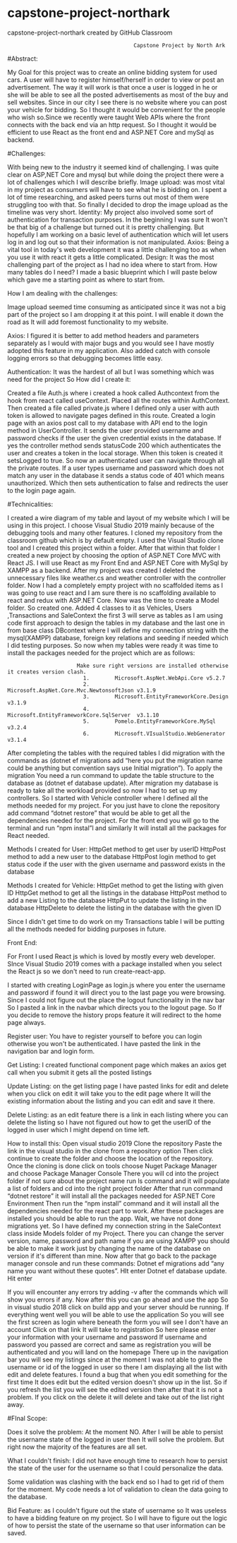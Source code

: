 # capstone-project-northark
capstone-project-northark created by GitHub Classroom




                                            Capstone Project by North Ark


#Abstract:

My Goal for this project was to create an online bidding system for used cars. A user will have to register himself/herself in order to view or post an advertisement. The way it will work is that once a user is logged in he or she will be able to see all the posted advertisements as most of the buy and sell websites. Since in our city I see there is no website where you can post your vehicle for bidding. So I thought it would be convenient for the people who wish so.Since we recently were taught Web APIs where the front connects with the back end via an http request. So I thought it would be efficient to use React as the front end and ASP.NET Core and mySql as backend. 

#Challenges: 

With being new to the industry it seemed kind of challenging. I was quite clear on ASP,NET Core and mysql but while doing the project there were a lot of challenges which I will describe briefly.
Image upload: was most vital in my project as consumers will have to see what he is bidding on. I spent a lot of time researching, and asked peers turns out most of them were struggling too with that. So finally I decided to drop the image upload as the timeline was very short.
Identity: My project also involved some sort of authentication for transaction purposes. In the beginning I was sure It won't be that big of a challenge but turned out it is pretty challenging. But hopefully I am working on a basic level of authentication which will let users log in and log out so that their information is not manipulated.
Axios: Being a vital tool in today's web development it was a little challenging too as when you use it with react it gets a little complicated.
Design: It was the most challenging part of the project as I had no idea where to start from. How many tables do I need? I made a basic blueprint which I will paste below which gave me a starting point as where to start from.


How I am dealing with the challenges:

Image upload seemed time consuming as anticipated since it was not a big part of the project so I am dropping it at this point. I will enable it down the road as It will add foremost functionality to my website.

Axios: I figured it is better to add method headers and parameters separately as I would with major bugs and you would see I have mostly adopted this feature in my application. Also added catch with console logging errors so that debugging becomes little easy.

Authentication: It was the hardest of all but I was something which was need for the project So How did I create it:

Created a file Auth.js where i created a hook called Authcontext  from the hook from react called useContext.
Placed all the routes within AuthContext.
Then created a file called private.js where I defined only a user with auth token is allowed to navigate pages defined in this route.
Created a login page with an axios post call to my database with API end to the login method in UserController. It sends the user provided username and password checks if the user the given credential exists in the database. If yes the controller method sends statusCode 200 which authenticates the user and creates a token in the local storage.
When this token is created it setsLogged to true. So now an authenticated user can navigate through all the private routes. If a user types username and password which does not match any user in the database it sends a status code of 401 which means unauthorized. Which then sets authentication to false and redirects the user to the login page again.

#Technicalities:

I created a wire diagram of my table and layout of my website which I will be using in this project.
I choose Visual Studio 2019 mainly because of the debugging tools and many other features.
I cloned my repository from the classroom github which is by default empty. I used the Visual Studio clone tool and I created this project within a folder.
After that within that folder I created a new project by choosing the option of ASP.NET Core MVC with React JS. I will use React as my Front End and ASP.NET Core with  MySql by XAMPP as a backend.
After my project was created I deleted the unnecessary files like weather.cs and weather controller with the controller folder.
Now I had a completely empty project with no scaffolded items as I was going to use react and I am sure there is no scaffolding available  to react and redux with ASP.NET Core.
Now was the time to create a Model folder. So created one.
Added 4 classes to it as Vehicles, Users ,Transactions  and SaleContext the first 3 will  serve as tables as I am using code first approach to design the tables in my database and the last one in from base class DBcontext where I will define my connection string with the mysql(XAMPP) database, foreign key relations and seeding if needed which I did testing purposes.
So now when my tables were ready it was time to install the packages needed for the project which are as follows:

                          Make sure right versions are installed otherwise it creates version clash.
                            1.        Microsoft.AspNet.WebApi.Core v5.2.7
                            2.        Microsoft.AspNet.Core.Mvc.NewtonsoftJson v3.1.9  
                            3.        Microsoft.EntityFrameworkCore.Design     v3.1.9
                            4.        Microsoft.EntityFrameworkCore.SqlServer  v3.1.10
                            5.        Pomelo.EntityFrameworkCore.MySql          v3.2.4
                            6.        Microsoft.VIsualStudio.WebGenerator       v3.1.4

 
After completing the tables with the required tables I did migration with the commands as (dotnet ef migrations add “here you put the migration name could be anything but convention says use Initial migration”). To apply the migration You need a run command to update the table structure to the database as (dotnet ef database update).
After migration my database is ready to take all the workload provided so now I had to set up my controllers. So I started with Vehicle controller where I defined all the methods needed for my project.
For you just have to clone the repository add command “dotnet restore” that would be able to get all the dependencies needed for the project.
For the front end you will go to the terminal and run “npm instal”l and similarly It will install all the packages for React needed.


Methods I created for User:
HttpGet method to get user by userID
HttpPost method to add a new user to the database
HttpPost login method to get status code if the user with the given username and password exists in the database


Methods I created for Vehicle:
HttpGet method to get the listing with given ID
HttpGet method to get all the listings in the database
HttpPost method to add a new Listing to the database
HttpPut to update the listing in the database
HttpDelete to delete the listing in the database with the given ID


Since I didn't get time to do work on my Transactions table I will be putting all the methods needed for bidding purposes in future.


Front End:


For Front I used React js which is loved by mostly every web developer.
SInce Visual Studio 2019 comes with a package installed when you select the React js so we don't need to run create-react-app.

I started with creating LoginPage as login.js where you enter the username and password if found it will direct you to the last page you were browsing. Since I could not figure out the place the logout functionality in the nav bar So I pasted a link in the navbar which directs  you to the logout page. So If you decide to remove the history props feature it will redirect to the home page always. 

Register user: You have to register yourself to before you can login otherwise you won't be authenticated. I have pasted the link in the navigation bar and login form.

Get Listing: I created functional component page which makes an axios get call when you submit it gets all the posted listings

Update Listing: on the get listing page I have pasted links for edit and delete when you click on edit it will take you to the edit page where It will the existing information about the listing and you can edit and save it there.

Delete Listing: as an edit feature there is a link in each listing where you can delete the listing so I have not figured out how to get the userID of the logged in  user which I might depend on time left.

How to install this:
Open visual studio 2019
Clone the repository
Paste the link in the visual studio in the clone from a repository option
Then click continue to create the folder and choose the location of the repository.
Once the cloning is done click on tools choose Nuget Package Manager and choose Package Manager Console
There you will cd into the project folder if not sure about the project name run ls command and it will populate a list of folders and cd into the right project folder
After that run command “dotnet restore” it will install all the packages needed for ASP.NET Core Environment 
Then run the “npm install” command and it will install all the dependencies needed for the react part to work.
After these packages are installed you should be able to run the app.
Wait, we have  not done migrations yet.
So I have defined my connection string in the SaleContext class inside Models folder of my Project.
There you can change the server version, name, password and path name if you are using XAMPP you should be able to make it work just by changing the name of the database on version if it's different than mine. 
Now after that go back to the package manager console and run these commands:
Dotnet ef migrations add “any name you want without these quotes”. HIt enter
Dotnet ef database update. Hit enter


If you will encounter any errors try adding -v after the commands which will show you errors if any.
Now after this you can go ahead and use the app
So in visual studio 2018 click on build app and your server should be running.
If everything went well you will be able to use the application 
So you will see the first screen as login where beneath the form you will see I don't have an account
Click on that link 
It will take to registration 
So here please enter your information with your username and password
If username and password you passed are correct and same as registration you will be authenticated and you will land on the homepage
There up in the navigation bar you will see my listings since at the moment I was not able to grab the username or id of the logged in user so there I am displaying all the list with edit and delete features.
I found a bug that when you edit something for the first time It does edit but the edited version doesn't show up in the list. So if you refresh the list you will see the edited version then after that it is not a problem.
If  you click on the delete it will delete and take out of the list right away.

#FInal Scope:

Does it solve the problem: At the moment NO. After I will be able to persist the username state of the logged in user then It will solve the problem. But right now the majority of the features are all set.

What I couldn't finish:
I did not have enough time to research how to persist the state of the user for the username so that I could personalize the data.

Some validation was clashing with the back end so I had to get rid of them for the moment. My code needs a lot of validation to clean the data going to the database.

Bid Feature: as I couldn't figure out the state of username so It was useless to have a bidding feature on my project. So I will have to figure out the logic of how to persist the state of the username so that user information can be saved.






